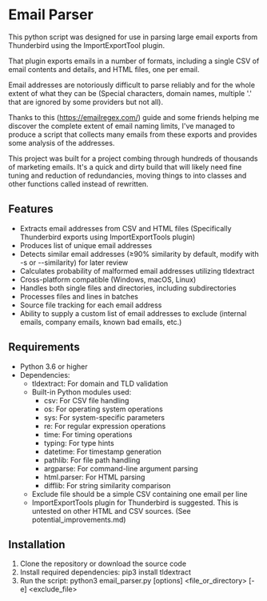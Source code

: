 # Email Parser

This python script was designed for use in parsing large email exports from Thunderbird using the ImportExportTool plugin.

That plugin exports emails in a number of formats, including a single CSV of email contents and details, and HTML files, one per email. 

Email addresses are notoriously difficult to parse reliably and for the whole extent of what they can be (Special characters, domain names, multiple '.' that are ignored by some providers but not all). 

Thanks to this (https://emailregex.com/) guide and some friends helping me discover the complete extent of email naming limits, I've managed to produce a script that collects many emails from these exports and provides some analysis of the addresses.

This project was built for a project combing through hundreds of thousands of marketing emails. It's a quick and dirty build that will likely need fine tuning and reduction of redundancies, moving things to into classes and other functions called instead of rewritten.
## Features

- Extracts email addresses from CSV and HTML files (Specifically Thunderbird exports using ImportExportTools plugin)
- Produces list of unique email addresses
- Detects similar email addresses (≥90% similarity by default, modify with -s or --similarity) for later review
- Calculates probability of malformed email addresses utilizing tldextract
- Cross-platform compatible (Windows, macOS, Linux)
- Handles both single files and directories, including subdirectories
- Processes files and lines in batches
- Source file tracking for each email address
- Ability to supply a custom list of email addresses to exclude (internal emails, company emails, known bad emails, etc.)

## Requirements

- Python 3.6 or higher
- Dependencies:
  - tldextract: For domain and TLD validation
  - Built-in Python modules used:
    - csv: For CSV file handling
    - os: For operating system operations
    - sys: For system-specific parameters
    - re: For regular expression operations
    - time: For timing operations
    - typing: For type hints
    - datetime: For timestamp generation
    - pathlib: For file path handling
    - argparse: For command-line argument parsing
    - html.parser: For HTML parsing
    - difflib: For string similarity comparison
  - Exclude file should be a simple CSV containing one email per line
  - ImportExportTools plugin for Thunderbird is suggested. This is untested on other HTML and CSV sources. (See potential_improvements.md)

## Installation

1. Clone the repository or download the source code
2. Install required dependencies:
pip3 install tldextract
3. Run the script:
python3 email_parser.py [options] <file_or_directory> [-e] <exclude_file>